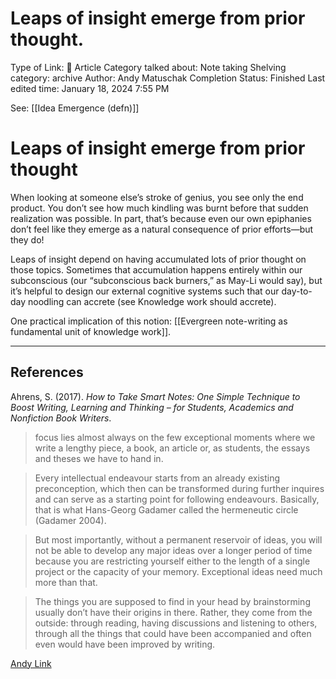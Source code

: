 # Leaps of insight emerge from prior thought.

Type of Link: 📝 Article
Category talked about: Note taking
Shelving category: archive
Author: Andy Matuschak
Completion Status: Finished
Last edited time: January 18, 2024 7:55 PM

See: [[Idea Emergence (defn)]]

# Leaps of insight emerge from prior thought

When looking at someone else’s stroke of genius, you see only the end product. You don’t see how much kindling was burnt before that sudden realization was possible. In part, that’s because even our own epiphanies don’t feel like they emerge as a natural consequence of prior efforts—but they do!

Leaps of insight depend on having accumulated lots of prior thought on those topics. Sometimes that accumulation happens entirely within our subconscious (our “subconscious back burners,” as May-Li would say), but it’s helpful to design our external cognitive systems such that our day-to-day noodling can accrete (see Knowledge work should accrete).

One practical implication of this notion: [[Evergreen note-writing as fundamental unit of knowledge work]].

---

## References

Ahrens, S. (2017). _How to Take Smart Notes: One Simple Technique to Boost Writing, Learning and Thinking – for Students, Academics and Nonfiction Book Writers_.

> focus lies almost always on the few exceptional moments where we write a lengthy piece, a book, an article or, as students, the essays and theses we have to hand in.

> Every intellectual endeavour starts from an already existing preconception, which then can be transformed during further inquires and can serve as a starting point for following endeavours. Basically, that is what Hans-Georg Gadamer called the hermeneutic circle (Gadamer 2004).

> But most importantly, without a permanent reservoir of ideas, you will not be able to develop any major ideas over a longer period of time because you are restricting yourself either to the length of a single project or the capacity of your memory. Exceptional ideas need much more than that.

> The things you are supposed to find in your head by brainstorming usually don’t have their origins in there. Rather, they come from the outside: through reading, having discussions and listening to others, through all the things that could have been accompanied and often even would have been improved by writing.


[Andy Link](https://notes.andymatuschak.org/About_these_notes?stackedNotes=z5E5QawiXCMbtNtupvxeoEX&stackedNotes=zKGjQtsTKgscAoq271ZzKqw&stackedNotes=zTn3g4wTm1hbkNFUvLLjpev&stackedNotes=zR6RRbCfY5rFkiimFnaJZKB&stackedNotes=z4EXkuLjdBrBZe7PVAGXc5a&stackedNotes=zVeajFC9i9mrpLhZ5ScXumn) 